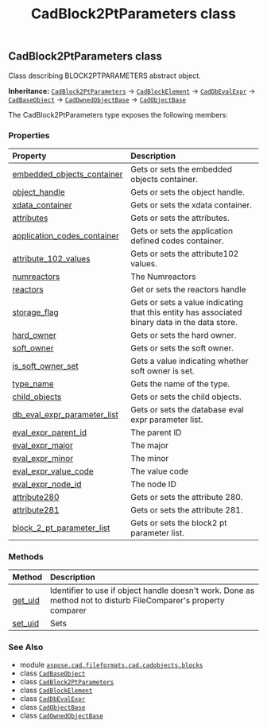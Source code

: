 ﻿---
title: CadBlock2PtParameters class
second_title: Aspose.CAD for Python via .NET API References
description: 
type: docs
weight: 20
url: /python-net/aspose.cad.fileformats.cad.cadobjects.blocks/cadblock2ptparameters/
is_root: false
---

## CadBlock2PtParameters class

Class describing BLOCK2PTPARAMETERS abstract object.



**Inheritance:** [`CadBlock2PtParameters`](/cad/python-net/aspose.cad.fileformats.cad.cadobjects.blocks/cadblock2ptparameters) → 
[`CadBlockElement`](/cad/python-net/aspose.cad.fileformats.cad.cadobjects.blocks/cadblockelement) → 
[`CadDbEvalExpr`](/cad/python-net/aspose.cad.fileformats.cad.cadobjects/caddbevalexpr) → 
[`CadBaseObject`](/cad/python-net/aspose.cad.fileformats.cad.cadobjects/cadbaseobject) → 
[`CadOwnedObjectBase`](/cad/python-net/aspose.cad.fileformats.cad.cadobjects/cadownedobjectbase) → 
[`CadObjectBase`](/cad/python-net/aspose.cad.fileformats.cad.cadobjects/cadobjectbase)



The CadBlock2PtParameters type exposes the following members:

### Properties
| Property | Description |
| :- | :- |
| [embedded_objects_container](/cad/python-net/aspose.cad.fileformats.cad.cadobjects.blocks/cadblock2ptparameters/embedded_objects_container) | Gets or sets the embedded objects container. |
| [object_handle](/cad/python-net/aspose.cad.fileformats.cad.cadobjects.blocks/cadblock2ptparameters/object_handle) | Gets or sets the object handle. |
| [xdata_container](/cad/python-net/aspose.cad.fileformats.cad.cadobjects.blocks/cadblock2ptparameters/xdata_container) | Gets or sets the xdata container. |
| [attributes](/cad/python-net/aspose.cad.fileformats.cad.cadobjects.blocks/cadblock2ptparameters/attributes) | Gets or sets the attributes. |
| [application_codes_container](/cad/python-net/aspose.cad.fileformats.cad.cadobjects.blocks/cadblock2ptparameters/application_codes_container) | Gets or sets the application defined codes container. |
| [attribute_102_values](/cad/python-net/aspose.cad.fileformats.cad.cadobjects.blocks/cadblock2ptparameters/attribute_102_values) | Gets or sets the attribute102 values. |
| [numreactors](/cad/python-net/aspose.cad.fileformats.cad.cadobjects.blocks/cadblock2ptparameters/numreactors) | The Numreactors |
| [reactors](/cad/python-net/aspose.cad.fileformats.cad.cadobjects.blocks/cadblock2ptparameters/reactors) | Get or sets the reactors handle |
| [storage_flag](/cad/python-net/aspose.cad.fileformats.cad.cadobjects.blocks/cadblock2ptparameters/storage_flag) | Gets or sets a value indicating that this entity has associated binary data in the data store. |
| [hard_owner](/cad/python-net/aspose.cad.fileformats.cad.cadobjects.blocks/cadblock2ptparameters/hard_owner) | Gets or sets the hard owner. |
| [soft_owner](/cad/python-net/aspose.cad.fileformats.cad.cadobjects.blocks/cadblock2ptparameters/soft_owner) | Gets or sets the soft owner. |
| [is_soft_owner_set](/cad/python-net/aspose.cad.fileformats.cad.cadobjects.blocks/cadblock2ptparameters/is_soft_owner_set) | Gets a value indicating whether soft owner is set. |
| [type_name](/cad/python-net/aspose.cad.fileformats.cad.cadobjects.blocks/cadblock2ptparameters/type_name) | Gets the name of the type. |
| [child_objects](/cad/python-net/aspose.cad.fileformats.cad.cadobjects.blocks/cadblock2ptparameters/child_objects) | Gets or sets the child objects. |
| [db_eval_expr_parameter_list](/cad/python-net/aspose.cad.fileformats.cad.cadobjects.blocks/cadblock2ptparameters/db_eval_expr_parameter_list) | Gets or sets the database eval expr parameter list. |
| [eval_expr_parent_id](/cad/python-net/aspose.cad.fileformats.cad.cadobjects.blocks/cadblock2ptparameters/eval_expr_parent_id) | The parent ID |
| [eval_expr_major](/cad/python-net/aspose.cad.fileformats.cad.cadobjects.blocks/cadblock2ptparameters/eval_expr_major) | The major |
| [eval_expr_minor](/cad/python-net/aspose.cad.fileformats.cad.cadobjects.blocks/cadblock2ptparameters/eval_expr_minor) | The minor |
| [eval_expr_value_code](/cad/python-net/aspose.cad.fileformats.cad.cadobjects.blocks/cadblock2ptparameters/eval_expr_value_code) | The value code |
| [eval_expr_node_id](/cad/python-net/aspose.cad.fileformats.cad.cadobjects.blocks/cadblock2ptparameters/eval_expr_node_id) | The node ID |
| [attribute280](/cad/python-net/aspose.cad.fileformats.cad.cadobjects.blocks/cadblock2ptparameters/attribute280) | Gets or sets the attribute 280. |
| [attribute281](/cad/python-net/aspose.cad.fileformats.cad.cadobjects.blocks/cadblock2ptparameters/attribute281) | Gets or sets the attribute 281. |
| [block_2_pt_parameter_list](/cad/python-net/aspose.cad.fileformats.cad.cadobjects.blocks/cadblock2ptparameters/block_2_pt_parameter_list) | Gets or sets the block2 pt parameter list. |


### Methods
| Method | Description |
| :- | :- |
| [get_uid](/cad/python-net/aspose.cad.fileformats.cad.cadobjects.blocks/cadblock2ptparameters/get_uid/#) | Identifier to use if object handle doesn't work. Done as method not to disturb FileComparer's property comparer |
| [set_uid](/cad/python-net/aspose.cad.fileformats.cad.cadobjects.blocks/cadblock2ptparameters/set_uid/#str) | Sets |



### See Also
* module [`aspose.cad.fileformats.cad.cadobjects.blocks`](..)
* class [`CadBaseObject`](/cad/python-net/aspose.cad.fileformats.cad.cadobjects/cadbaseobject)
* class [`CadBlock2PtParameters`](/cad/python-net/aspose.cad.fileformats.cad.cadobjects.blocks/cadblock2ptparameters)
* class [`CadBlockElement`](/cad/python-net/aspose.cad.fileformats.cad.cadobjects.blocks/cadblockelement)
* class [`CadDbEvalExpr`](/cad/python-net/aspose.cad.fileformats.cad.cadobjects/caddbevalexpr)
* class [`CadObjectBase`](/cad/python-net/aspose.cad.fileformats.cad.cadobjects/cadobjectbase)
* class [`CadOwnedObjectBase`](/cad/python-net/aspose.cad.fileformats.cad.cadobjects/cadownedobjectbase)
